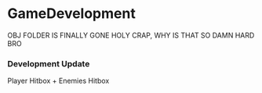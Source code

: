 # GameDevelopment

OBJ FOLDER IS FINALLY GONE HOLY CRAP, WHY IS THAT SO DAMN HARD BRO

### Development Update

Player Hitbox  + Enemies Hitbox
